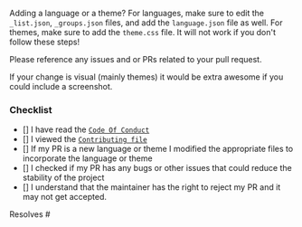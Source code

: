Adding a language or a theme? For languages, make sure to edit the `_list.json`, `_groups.json` files, and add the `language.json` file as well. For themes, make sure to add the `theme.css` file. It will not work if you don't follow these steps!

Please reference any issues and or PRs related to your pull request.

If your change is visual (mainly themes) it would be extra awesome if you could include a screenshot.

<!-- pro tip: you can check checkboxes by putting an x inside the brackets   [x]  -->

### Checklist <!-- please check the items you have completed -->

- [] I have read the [`Code Of Conduct`](/CODE_OF_CONDUCT.md)
- [] I viewed the [`Contributing file`](/CONTRIBUTING.md)
- [] If my PR is a new language or theme I modified the appropriate files to incorporate the language or theme
- [] I checked if my PR has any bugs or other issues that could reduce the stability of the project
- [] I understand that the maintainer has the right to reject my PR and it may not get accepted.

<!-- the issue(s) your PR resolves if any -->

Resolves #
